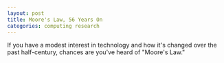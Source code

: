 ```yaml
---
layout: post
title: Moore's Law, 56 Years On
categories: computing research
---
```


If you have a modest interest in technology and how it's changed over the past half-century, chances are you've heard of "Moore's Law." 